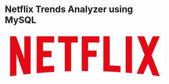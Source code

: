 # Netflix Trends Analyzer using MySQL
![image alt](https://github.com/KumarGosala24/netflix_mysql_project/blob/557b50d8206f6a114740c1e29ba5ef3e78756657/logo.png)

